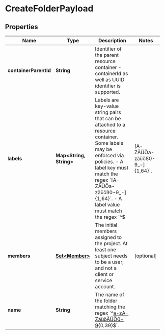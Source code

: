 

# CreateFolderPayload


## Properties

| Name | Type | Description | Notes |
|------------ | ------------- | ------------- | -------------|
|**containerParentId** | **String** | Identifier of the parent resource container - containerId as well as UUID identifier is supported. |  |
|**labels** | **Map&lt;String, String&gt;** | Labels are key-value string pairs that can be attached to a resource container. Some labels may be enforced via policies.  - A label key must match the regex &#x60;[A-ZÄÜÖa-zäüöß0-9_-]{1,64}&#x60;. - A label value must match the regex &#x60;^$|[A-ZÄÜÖa-zäüöß0-9_-]{1,64}&#x60;. |  [optional] |
|**members** | [**Set&lt;Member&gt;**](Member.md) | The initial members assigned to the project. At least one subject needs to be a user, and not a client or service account. |  [optional] |
|**name** | **String** | The name of the folder matching the regex &#x60;^[a-zA-ZäüöÄÜÖ0-9]( ?[a-zA-ZäüöÄÜÖß0-9_+&amp;-]){0,39}$&#x60;. |  |



